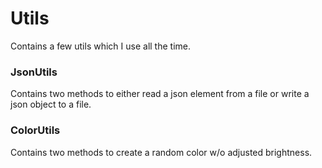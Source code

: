 # Utils
Contains a few utils which I use all the time.

### JsonUtils
Contains two methods to either read a json element from a file or write a json object to a file.

### ColorUtils
Contains two methods to create a random color w/o adjusted brightness.
